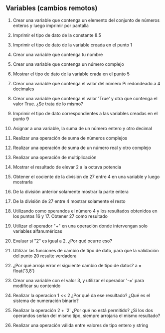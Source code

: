 ## Variables (cambios remotos)

1. Crear una variable que contenga un elemento del conjunto de números enteros y luego imprimir por pantalla

2. Imprimir el tipo de dato de la constante 8.5

3. Imprimir el tipo de dato de la variable creada en el punto 1

4. Crear una variable que contenga tu nombre

5. Crear una variable que contenga un número complejo

6. Mostrar el tipo de dato de la variable crada en el punto 5

7. Crear una variable que contenga el valor del número Pi redondeado a 4 decimales

8. Crear una variable que contenga el valor 'True' y otra que contenga el valor True. ¿Se trata de lo mismo?

9. Imprimir el tipo de dato correspondientes a las variables creadas en el punto 9

10. Asignar a una variable, la suma de un número entero y otro decimal

11. Realizar una operación de suma de números complejos

12. Realizar una operación de suma de un número real y otro complejo

13. Realizar una operación de multiplicación

14. Mostrar el resultado de elevar 2 a la octava potencia

15. Obtener el cociente de la división de 27 entre 4 en una variable y luego mostrarla

16. De la división anterior solamente mostrar la parte entera

17. De la división de 27 entre 4 mostrar solamente el resto

18. Utilizando como operandos el número 4 y los resultados obtenidos en los puntos 16 y 17. Obtener 27 como resultado

19. Utilizar el operador "+" en una operación donde intervengan solo variables alfanuméricas

20. Evaluar si "2" es igual a 2. ¿Por qué ocurre eso?

21. Utilizar las funciones de cambio de tipo de dato, para que la validación del punto 20 resulte verdadera

22. ¿Por qué arroja error el siguiente cambio de tipo de datos? a = float('3,8')

23. Crear una variable con el valor 3, y utilizar el operador '-=' para modificar su contenido

24. Realizar la operacion 1 << 2 ¿Por qué da ese resultado? ¿Qué es el sistema de numeración binario?

25. Realizar la operación 2 + '2' ¿Por qué no está permitido? ¿Si los dos operandos serían del mismo tipo, siempre arrojaría el mismo resultado?

26. Realizar una operación válida entre valores de tipo entero y string
